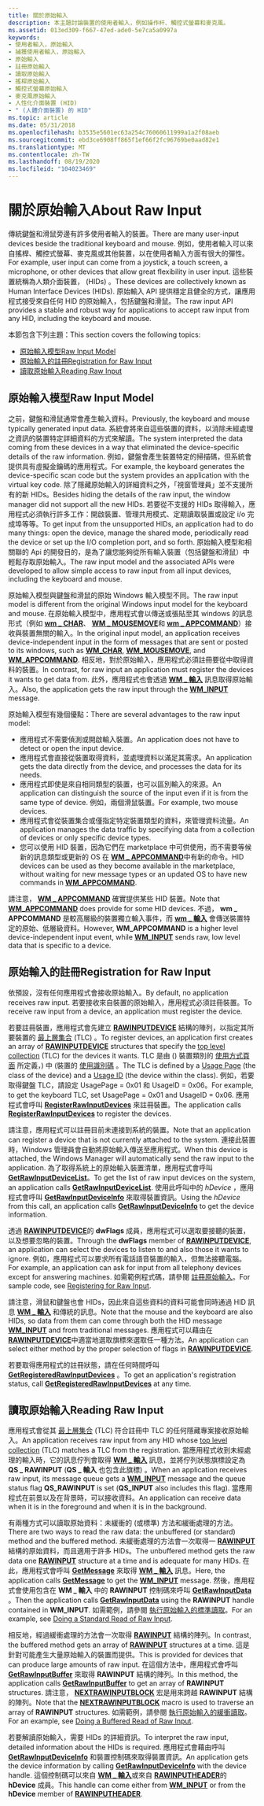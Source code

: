 ```yaml
---
title: 關於原始輸入
description: 本主題討論裝置的使用者輸入，例如操作杆、觸控式螢幕和麥克風。
ms.assetid: 013ed309-f667-47ed-ade0-5e7ca5a0997a
keywords:
- 使用者輸入，原始輸入
- 捕獲使用者輸入，原始輸入
- 原始輸入
- 註冊原始輸入
- 讀取原始輸入
- 搖桿原始輸入
- 觸控式螢幕原始輸入
- 麥克風原始輸入
- 人性化介面裝置 (HID)
- " (人體介面裝置) 的 HID"
ms.topic: article
ms.date: 05/31/2018
ms.openlocfilehash: b3535e5601ec63a254c76060611999a1a2f08aeb
ms.sourcegitcommit: ebd3ce6908ff865f1ef66f2fc96769be0aad82e1
ms.translationtype: MT
ms.contentlocale: zh-TW
ms.lasthandoff: 08/19/2020
ms.locfileid: "104023469"
---
```

# <a name="about-raw-input"></a><span data-ttu-id="11801-113">關於原始輸入</span><span class="sxs-lookup"><span data-stu-id="11801-113">About Raw Input</span></span>

<span data-ttu-id="11801-114">傳統鍵盤和滑鼠旁邊有許多使用者輸入的裝置。</span><span class="sxs-lookup"><span data-stu-id="11801-114">There are many user-input devices beside the traditional keyboard and mouse.</span></span> <span data-ttu-id="11801-115">例如，使用者輸入可以來自搖桿、觸控式螢幕、麥克風或其他裝置，以在使用者輸入方面有很大的彈性。</span><span class="sxs-lookup"><span data-stu-id="11801-115">For example, user input can come from a joystick, a touch screen, a microphone, or other devices that allow great flexibility in user input.</span></span> <span data-ttu-id="11801-116">這些裝置統稱為人類介面裝置， (HIDs) 。</span><span class="sxs-lookup"><span data-stu-id="11801-116">These devices are collectively known as Human Interface Devices (HIDs).</span></span> <span data-ttu-id="11801-117">原始輸入 API 提供穩定且健全的方式，讓應用程式接受來自任何 HID 的原始輸入，包括鍵盤和滑鼠。</span><span class="sxs-lookup"><span data-stu-id="11801-117">The raw input API provides a stable and robust way for applications to accept raw input from any HID, including the keyboard and mouse.</span></span>

<span data-ttu-id="11801-118">本節包含下列主題：</span><span class="sxs-lookup"><span data-stu-id="11801-118">This section covers the following topics:</span></span>

-   [<span data-ttu-id="11801-119">原始輸入模型</span><span class="sxs-lookup"><span data-stu-id="11801-119">Raw Input Model</span></span>](#raw-input-model)
-   [<span data-ttu-id="11801-120">原始輸入的註冊</span><span class="sxs-lookup"><span data-stu-id="11801-120">Registration for Raw Input</span></span>](#registration-for-raw-input)
-   [<span data-ttu-id="11801-121">讀取原始輸入</span><span class="sxs-lookup"><span data-stu-id="11801-121">Reading Raw Input</span></span>](#reading-raw-input)

## <a name="raw-input-model"></a><span data-ttu-id="11801-122">原始輸入模型</span><span class="sxs-lookup"><span data-stu-id="11801-122">Raw Input Model</span></span>

<span data-ttu-id="11801-123">之前，鍵盤和滑鼠通常會產生輸入資料。</span><span class="sxs-lookup"><span data-stu-id="11801-123">Previously, the keyboard and mouse typically generated input data.</span></span> <span data-ttu-id="11801-124">系統會將來自這些裝置的資料，以消除未經處理之資訊的裝置特定詳細資料的方式來解讀。</span><span class="sxs-lookup"><span data-stu-id="11801-124">The system interpreted the data coming from these devices in a way that eliminated the device-specific details of the raw information.</span></span> <span data-ttu-id="11801-125">例如，鍵盤會產生裝置特定的掃描碼，但系統會提供具有虛擬金鑰碼的應用程式。</span><span class="sxs-lookup"><span data-stu-id="11801-125">For example, the keyboard generates the device-specific scan code but the system provides an application with the virtual key code.</span></span> <span data-ttu-id="11801-126">除了隱藏原始輸入的詳細資料之外，「視窗管理員」並不支援所有的新 HIDs。</span><span class="sxs-lookup"><span data-stu-id="11801-126">Besides hiding the details of the raw input, the window manager did not support all the new HIDs.</span></span> <span data-ttu-id="11801-127">若要從不支援的 HIDs 取得輸入，應用程式必須執行許多工作：開啟裝置、管理共用模式、定期讀取裝置或設定 i/o 完成埠等等。</span><span class="sxs-lookup"><span data-stu-id="11801-127">To get input from the unsupported HIDs, an application had to do many things: open the device, manage the shared mode, periodically read the device or set up the I/O completion port, and so forth.</span></span> <span data-ttu-id="11801-128">原始輸入模型和相關聯的 Api 的開發目的，是為了讓您能夠從所有輸入裝置（包括鍵盤和滑鼠）中輕鬆存取原始輸入。</span><span class="sxs-lookup"><span data-stu-id="11801-128">The raw input model and the associated APIs were developed to allow simple access to raw input from all input devices, including the keyboard and mouse.</span></span>

<span data-ttu-id="11801-129">原始輸入模型與鍵盤和滑鼠的原始 Windows 輸入模型不同。</span><span class="sxs-lookup"><span data-stu-id="11801-129">The raw input model is different from the original Windows input model for the keyboard and mouse.</span></span> <span data-ttu-id="11801-130">在原始輸入模型中，應用程式會以傳送或張貼至其 windows 的訊息形式（例如 [**wm \_ CHAR**](wm-char.md)、 [**WM \_ MOUSEMOVE**](wm-mousemove.md)和 [**wm \_ APPCOMMAND**](wm-appcommand.md)）接收與裝置無關的輸入。</span><span class="sxs-lookup"><span data-stu-id="11801-130">In the original input model, an application receives device-independent input in the form of messages that are sent or posted to its windows, such as [**WM\_CHAR**](wm-char.md), [**WM\_MOUSEMOVE**](wm-mousemove.md), and [**WM\_APPCOMMAND**](wm-appcommand.md).</span></span> <span data-ttu-id="11801-131">相反地，對於原始輸入，應用程式必須註冊要從中取得資料的裝置。</span><span class="sxs-lookup"><span data-stu-id="11801-131">In contrast, for raw input an application must register the devices it wants to get data from.</span></span> <span data-ttu-id="11801-132">此外，應用程式也會透過 [**WM \_ 輸入**](wm-input.md) 訊息取得原始輸入。</span><span class="sxs-lookup"><span data-stu-id="11801-132">Also, the application gets the raw input through the [**WM\_INPUT**](wm-input.md) message.</span></span>

<span data-ttu-id="11801-133">原始輸入模型有幾個優點：</span><span class="sxs-lookup"><span data-stu-id="11801-133">There are several advantages to the raw input model:</span></span>

-   <span data-ttu-id="11801-134">應用程式不需要偵測或開啟輸入裝置。</span><span class="sxs-lookup"><span data-stu-id="11801-134">An application does not have to detect or open the input device.</span></span>
-   <span data-ttu-id="11801-135">應用程式會直接從裝置取得資料，並處理資料以滿足其需求。</span><span class="sxs-lookup"><span data-stu-id="11801-135">An application gets the data directly from the device, and processes the data for its needs.</span></span>
-   <span data-ttu-id="11801-136">應用程式即使是來自相同類型的裝置，也可以區別輸入的來源。</span><span class="sxs-lookup"><span data-stu-id="11801-136">An application can distinguish the source of the input even if it is from the same type of device.</span></span> <span data-ttu-id="11801-137">例如，兩個滑鼠裝置。</span><span class="sxs-lookup"><span data-stu-id="11801-137">For example, two mouse devices.</span></span>
-   <span data-ttu-id="11801-138">應用程式會從裝置集合或僅指定特定裝置類型的資料，來管理資料流量。</span><span class="sxs-lookup"><span data-stu-id="11801-138">An application manages the data traffic by specifying data from a collection of devices or only specific device types.</span></span>
-   <span data-ttu-id="11801-139">您可以使用 HID 裝置，因為它們在 marketplace 中可供使用，而不需要等候新的訊息類型或更新的 OS 在 [**WM \_ APPCOMMAND**](wm-appcommand.md)中有新的命令。</span><span class="sxs-lookup"><span data-stu-id="11801-139">HID devices can be used as they become available in the marketplace, without waiting for new message types or an updated OS to have new commands in [**WM\_APPCOMMAND**](wm-appcommand.md).</span></span>

<span data-ttu-id="11801-140">請注意， [**WM \_ APPCOMMAND**](wm-appcommand.md) 確實提供某些 HID 裝置。</span><span class="sxs-lookup"><span data-stu-id="11801-140">Note that [**WM\_APPCOMMAND**](wm-appcommand.md) does provide for some HID devices.</span></span> <span data-ttu-id="11801-141">不過， **wm \_ APPCOMMAND** 是較高層級的裝置獨立輸入事件，而 [**wm \_ 輸入**](wm-input.md) 會傳送裝置特定的原始、低層級資料。</span><span class="sxs-lookup"><span data-stu-id="11801-141">However, **WM\_APPCOMMAND** is a higher level device-independent input event, while [**WM\_INPUT**](wm-input.md) sends raw, low level data that is specific to a device.</span></span>

## <a name="registration-for-raw-input"></a><span data-ttu-id="11801-142">原始輸入的註冊</span><span class="sxs-lookup"><span data-stu-id="11801-142">Registration for Raw Input</span></span>

<span data-ttu-id="11801-143">依預設，沒有任何應用程式會接收原始輸入。</span><span class="sxs-lookup"><span data-stu-id="11801-143">By default, no application receives raw input.</span></span> <span data-ttu-id="11801-144">若要接收來自裝置的原始輸入，應用程式必須註冊裝置。</span><span class="sxs-lookup"><span data-stu-id="11801-144">To receive raw input from a device, an application must register the device.</span></span>

<span data-ttu-id="11801-145">若要註冊裝置，應用程式會先建立 [**RAWINPUTDEVICE**](/windows/win32/api/winuser/ns-winuser-rawinputdevice) 結構的陣列，以指定其所要裝置的 [最上層集合](/windows-hardware/drivers/hid/top-level-collections) (TLC) 。</span><span class="sxs-lookup"><span data-stu-id="11801-145">To register devices, an application first creates an array of [**RAWINPUTDEVICE**](/windows/win32/api/winuser/ns-winuser-rawinputdevice) structures that specify the [top level collection](/windows-hardware/drivers/hid/top-level-collections) (TLC) for the devices it wants.</span></span> <span data-ttu-id="11801-146">TLC 是由 () 裝置類別的 [使用方式頁面](/windows-hardware/drivers/hid/hid-usages#usage-page) 所定義，) 中 (裝置的 [使用識別碼](/windows-hardware/drivers/hid/hid-usages#usage-id) 。</span><span class="sxs-lookup"><span data-stu-id="11801-146">The TLC is defined by a [Usage Page](/windows-hardware/drivers/hid/hid-usages#usage-page) (the class of the device) and a [Usage ID](/windows-hardware/drivers/hid/hid-usages#usage-id) (the device within the class).</span></span> <span data-ttu-id="11801-147">例如，若要取得鍵盤 TLC，請設定 UsagePage = 0x01 和 UsageID = 0x06。</span><span class="sxs-lookup"><span data-stu-id="11801-147">For example, to get the keyboard TLC, set UsagePage = 0x01 and UsageID = 0x06.</span></span> <span data-ttu-id="11801-148">應用程式會呼叫 [**RegisterRawInputDevices**](/windows/win32/api/winuser/nf-winuser-registerrawinputdevices) 來註冊裝置。</span><span class="sxs-lookup"><span data-stu-id="11801-148">The application calls [**RegisterRawInputDevices**](/windows/win32/api/winuser/nf-winuser-registerrawinputdevices) to register the devices.</span></span>

<span data-ttu-id="11801-149">請注意，應用程式可以註冊目前未連接到系統的裝置。</span><span class="sxs-lookup"><span data-stu-id="11801-149">Note that an application can register a device that is not currently attached to the system.</span></span> <span data-ttu-id="11801-150">連接此裝置時，Windows 管理員會自動將原始輸入傳送至應用程式。</span><span class="sxs-lookup"><span data-stu-id="11801-150">When this device is attached, the Windows Manager will automatically send the raw input to the application.</span></span> <span data-ttu-id="11801-151">為了取得系統上的原始輸入裝置清單，應用程式會呼叫 [**GetRawInputDeviceList**](/windows/win32/api/winuser/nf-winuser-getrawinputdevicelist)。</span><span class="sxs-lookup"><span data-stu-id="11801-151">To get the list of raw input devices on the system, an application calls [**GetRawInputDeviceList**](/windows/win32/api/winuser/nf-winuser-getrawinputdevicelist).</span></span> <span data-ttu-id="11801-152">使用此呼叫中的 *hDevice* ，應用程式會呼叫 [**GetRawInputDeviceInfo**](/windows/win32/api/winuser/nf-winuser-getrawinputdeviceinfoa) 來取得裝置資訊。</span><span class="sxs-lookup"><span data-stu-id="11801-152">Using the *hDevice* from this call, an application calls [**GetRawInputDeviceInfo**](/windows/win32/api/winuser/nf-winuser-getrawinputdeviceinfoa) to get the device information.</span></span>

<span data-ttu-id="11801-153">透過 [**RAWINPUTDEVICE**](/windows/win32/api/winuser/ns-winuser-rawinputdevice)的 **dwFlags** 成員，應用程式可以選取要接聽的裝置，以及想要忽略的裝置。</span><span class="sxs-lookup"><span data-stu-id="11801-153">Through the **dwFlags** member of [**RAWINPUTDEVICE**](/windows/win32/api/winuser/ns-winuser-rawinputdevice), an application can select the devices to listen to and also those it wants to ignore.</span></span> <span data-ttu-id="11801-154">例如，應用程式可以要求所有電話語音裝置的輸入，但無法接聽電腦。</span><span class="sxs-lookup"><span data-stu-id="11801-154">For example, an application can ask for input from all telephony devices except for answering machines.</span></span> <span data-ttu-id="11801-155">如需範例程式碼，請參閱 [註冊原始輸入](using-raw-input.md)。</span><span class="sxs-lookup"><span data-stu-id="11801-155">For sample code, see [Registering for Raw Input](using-raw-input.md).</span></span>

<span data-ttu-id="11801-156">請注意，滑鼠和鍵盤也會 HIDs，因此來自這些資料的資料可能會同時通過 HID 訊息 [**WM \_ 輸入**](wm-input.md) 和傳統的訊息。</span><span class="sxs-lookup"><span data-stu-id="11801-156">Note that the mouse and the keyboard are also HIDs, so data from them can come through both the HID message [**WM\_INPUT**](wm-input.md) and from traditional messages.</span></span> <span data-ttu-id="11801-157">應用程式可以藉由在 [**RAWINPUTDEVICE**](/windows/win32/api/winuser/ns-winuser-rawinputdevice)中適當地選取旗標來選取任一種方法。</span><span class="sxs-lookup"><span data-stu-id="11801-157">An application can select either method by the proper selection of flags in [**RAWINPUTDEVICE**](/windows/win32/api/winuser/ns-winuser-rawinputdevice).</span></span>

<span data-ttu-id="11801-158">若要取得應用程式的註冊狀態，請在任何時間呼叫 [**GetRegisteredRawInputDevices**](/windows/win32/api/winuser/nf-winuser-getregisteredrawinputdevices) 。</span><span class="sxs-lookup"><span data-stu-id="11801-158">To get an application's registration status, call [**GetRegisteredRawInputDevices**](/windows/win32/api/winuser/nf-winuser-getregisteredrawinputdevices) at any time.</span></span>

## <a name="reading-raw-input"></a><span data-ttu-id="11801-159">讀取原始輸入</span><span class="sxs-lookup"><span data-stu-id="11801-159">Reading Raw Input</span></span>

<span data-ttu-id="11801-160">應用程式會從其 [最上層集合](/windows-hardware/drivers/hid/top-level-collections) (TLC) 符合註冊中 TLC 的任何隱藏專案接收原始輸入。</span><span class="sxs-lookup"><span data-stu-id="11801-160">An application receives raw input from any HID whose [top level collection](/windows-hardware/drivers/hid/top-level-collections) (TLC) matches a TLC from the registration.</span></span> <span data-ttu-id="11801-161">當應用程式收到未經處理的輸入時，它的訊息佇列會取得 [**WM \_ 輸入**](wm-input.md) 訊息，並將佇列狀態旗標設定為 **QS \_ RAWINPUT** (**QS \_ 輸入** 也包含此旗標) 。</span><span class="sxs-lookup"><span data-stu-id="11801-161">When an application receives raw input, its message queue gets a [**WM\_INPUT**](wm-input.md) message and the queue status flag **QS\_RAWINPUT** is set (**QS\_INPUT** also includes this flag).</span></span> <span data-ttu-id="11801-162">當應用程式在前景以及在背景時，可以接收資料。</span><span class="sxs-lookup"><span data-stu-id="11801-162">An application can receive data when it is in the foreground and when it is in the background.</span></span>

<span data-ttu-id="11801-163">有兩種方式可以讀取原始資料：未緩衝的 (或標準) 方法和緩衝處理的方法。</span><span class="sxs-lookup"><span data-stu-id="11801-163">There are two ways to read the raw data: the unbuffered (or standard) method and the buffered method.</span></span> <span data-ttu-id="11801-164">未緩衝處理的方法會一次取得一 [**RAWINPUT**](/windows/win32/api/winuser/ns-winuser-rawinput) 結構的原始資料，而且適用于許多 HIDs。</span><span class="sxs-lookup"><span data-stu-id="11801-164">The unbuffered method gets the raw data one [**RAWINPUT**](/windows/win32/api/winuser/ns-winuser-rawinput) structure at a time and is adequate for many HIDs.</span></span> <span data-ttu-id="11801-165">在此，應用程式會呼叫 [**GetMessage**](/windows/desktop/api/winuser/nf-winuser-getmessage) 來取得 [**WM \_ 輸入**](wm-input.md) 訊息。</span><span class="sxs-lookup"><span data-stu-id="11801-165">Here, the application calls [**GetMessage**](/windows/desktop/api/winuser/nf-winuser-getmessage) to get the [**WM\_INPUT**](wm-input.md) message.</span></span> <span data-ttu-id="11801-166">然後，應用程式會使用包含在 **WM \_ 輸入** 中的 **RAWINPUT** 控制碼來呼叫 [**GetRawInputData**](/windows/win32/api/winuser/nf-winuser-getrawinputdata) 。</span><span class="sxs-lookup"><span data-stu-id="11801-166">Then the application calls [**GetRawInputData**](/windows/win32/api/winuser/nf-winuser-getrawinputdata) using the **RAWINPUT** handle contained in **WM\_INPUT**.</span></span> <span data-ttu-id="11801-167">如需範例，請參閱 [執行原始輸入的標準讀取](using-raw-input.md)。</span><span class="sxs-lookup"><span data-stu-id="11801-167">For an example, see [Doing a Standard Read of Raw Input](using-raw-input.md).</span></span>

<span data-ttu-id="11801-168">相反地，經過緩衝處理的方法會一次取得 [**RAWINPUT**](/windows/win32/api/winuser/ns-winuser-rawinput) 結構的陣列。</span><span class="sxs-lookup"><span data-stu-id="11801-168">In contrast, the buffered method gets an array of [**RAWINPUT**](/windows/win32/api/winuser/ns-winuser-rawinput) structures at a time.</span></span> <span data-ttu-id="11801-169">這是針對可能產生大量原始輸入的裝置而提供。</span><span class="sxs-lookup"><span data-stu-id="11801-169">This is provided for devices that can produce large amounts of raw input.</span></span> <span data-ttu-id="11801-170">在這個方法中，應用程式會呼叫 [**GetRawInputBuffer**](/windows/win32/api/winuser/nf-winuser-getrawinputbuffer) 來取得 **RAWINPUT** 結構的陣列。</span><span class="sxs-lookup"><span data-stu-id="11801-170">In this method, the application calls [**GetRawInputBuffer**](/windows/win32/api/winuser/nf-winuser-getrawinputbuffer) to get an array of **RAWINPUT** structures.</span></span> <span data-ttu-id="11801-171">請注意， [**NEXTRAWINPUTBLOCK**](/windows/win32/api/winuser/nf-winuser-nextrawinputblock) 宏是用來跨越 **RAWINPUT** 結構的陣列。</span><span class="sxs-lookup"><span data-stu-id="11801-171">Note that the [**NEXTRAWINPUTBLOCK**](/windows/win32/api/winuser/nf-winuser-nextrawinputblock) macro is used to traverse an array of **RAWINPUT** structures.</span></span> <span data-ttu-id="11801-172">如需範例，請參閱 [執行原始輸入的緩衝讀取](using-raw-input.md)。</span><span class="sxs-lookup"><span data-stu-id="11801-172">For an example, see [Doing a Buffered Read of Raw Input](using-raw-input.md).</span></span>

<span data-ttu-id="11801-173">若要解讀原始輸入，需要 HIDs 的詳細資訊。</span><span class="sxs-lookup"><span data-stu-id="11801-173">To interpret the raw input, detailed information about the HIDs is required.</span></span> <span data-ttu-id="11801-174">應用程式會藉由呼叫 [**GetRawInputDeviceInfo**](/windows/win32/api/winuser/nf-winuser-getrawinputdeviceinfoa) 和裝置控制碼來取得裝置資訊。</span><span class="sxs-lookup"><span data-stu-id="11801-174">An application gets the device information by calling [**GetRawInputDeviceInfo**](/windows/win32/api/winuser/nf-winuser-getrawinputdeviceinfoa) with the device handle.</span></span> <span data-ttu-id="11801-175">這個控制碼可以來自 [**WM \_ 輸入**](wm-input.md)或來自 [**RAWINPUTHEADER**](/windows/win32/api/winuser/ns-winuser-rawinputheader)的 **hDevice** 成員。</span><span class="sxs-lookup"><span data-stu-id="11801-175">This handle can come either from [**WM\_INPUT**](wm-input.md) or from the **hDevice** member of [**RAWINPUTHEADER**](/windows/win32/api/winuser/ns-winuser-rawinputheader).</span></span>